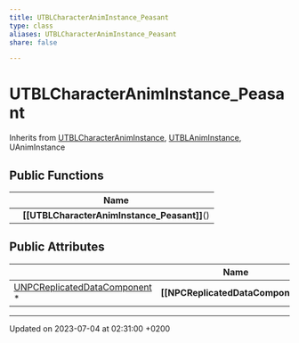 ```yaml
---
title: UTBLCharacterAnimInstance_Peasant
type: class
aliases: UTBLCharacterAnimInstance_Peasant
share: false

---
```


# UTBLCharacterAnimInstance_Peasant





Inherits from [UTBLCharacterAnimInstance](/docs/SDK/Source/Classes/classUTBLCharacterAnimInstance.md), [UTBLAnimInstance](/docs/SDK/Source/Classes/classUTBLAnimInstance.md), UAnimInstance

## Public Functions

|                | Name           |
| -------------- | -------------- |
| | **[[UTBLCharacterAnimInstance_Peasant]]**() |

## Public Attributes

|                | Name           |
| -------------- | -------------- |
| [UNPCReplicatedDataComponent](/docs/SDK/Source/Classes/classUNPCReplicatedDataComponent.md) * | **[[NPCReplicatedDataComponent]]**  |

-------------------------------

Updated on 2023-07-04 at 02:31:00 +0200